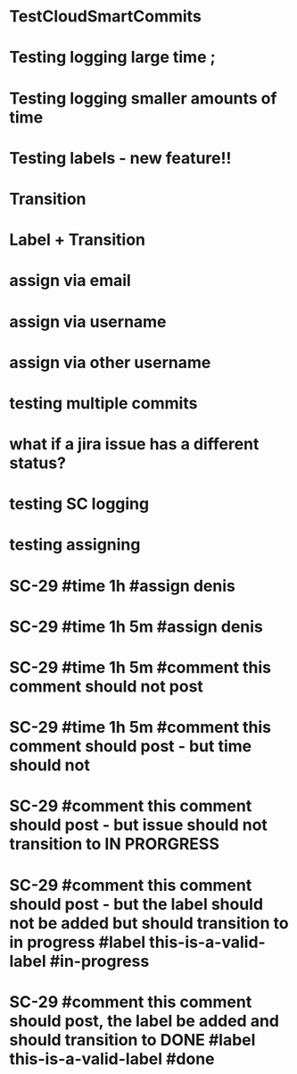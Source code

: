 # TestCloudSmartCommits
# Testing logging large time ;
# Testing logging smaller amounts of time
# Testing labels - new feature!!
# Transition
# Label + Transition
# assign via email
# assign via username
# assign via other username
# testing multiple commits
# what if a jira issue has a different status?
# testing SC logging
# testing assigning 
# SC-29 #time 1h #assign denis
# SC-29 #time 1h 5m #assign denis
# SC-29 #time 1h 5m #comment this comment should not post
# SC-29 #time 1h 5m #comment this comment should post - but time should not
# SC-29 #comment this comment should post - but issue should not transition to IN PRORGRESS 
# SC-29 #comment this comment should post - but the label should not be added but should transition to in progress #label this-is-a-valid-label #in-progress
# SC-29 #comment this comment should post, the label be added and should transition to DONE #label this-is-a-valid-label #done
